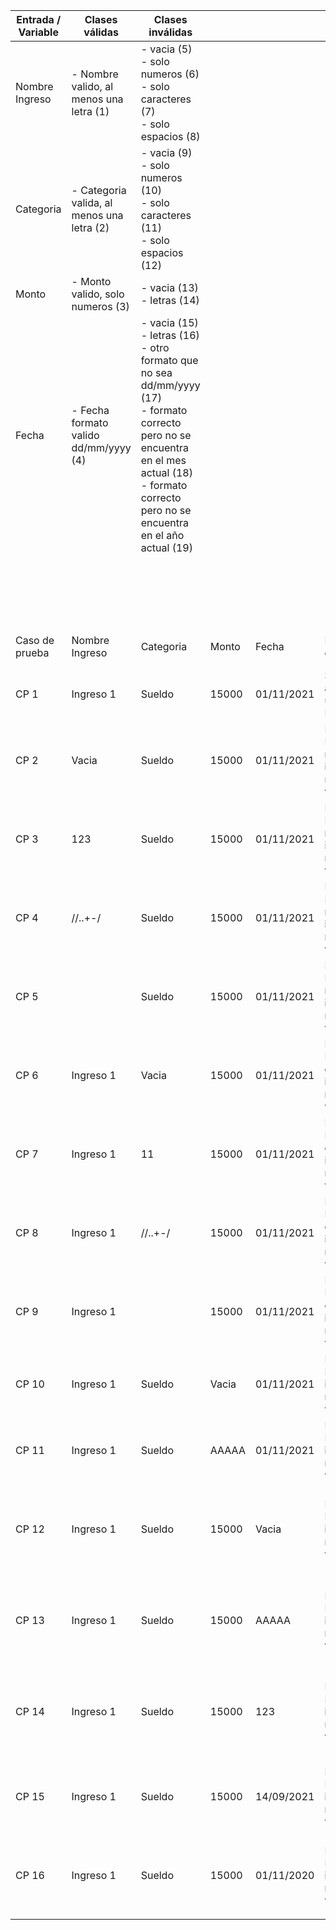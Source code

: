 | Entrada / Variable | Clases válidas                              | Clases inválidas                                                                                                                                                                                                  |       |            |                                              |                                  |                                                                             |        |                           |
| ------------------ | ------------------------------------------- | ----------------------------------------------------------------------------------------------------------------------------------------------------------------------------------------------------------------- | ----- | ---------- | -------------------------------------------- | -------------------------------- | --------------------------------------------------------------------------- | ------ | ------------------------- |
| Nombre Ingreso     | \- Nombre valido, al menos una letra (1)    | \- vacia (5)<br>\- solo numeros (6)<br>\- solo caracteres (7)<br>\- solo espacios (8)<br>                                                                                                                         |       |            |                                              |                                  |                                                                             |        |                           |
| Categoria          | \- Categoria valida, al menos una letra (2) | \- vacia (9)<br>\- solo numeros (10)<br>\- solo caracteres (11)<br>\- solo espacios (12)<br>                                                                                                                      |       |            |                                              |                                  |                                                                             |        |                           |
| Monto              | \- Monto valido, solo numeros (3)           | \- vacia (13)<br>\- letras (14)                                                                                                                                                                                   |       |            |                                              |                                  |                                                                             |        |                           |
| Fecha              | \- Fecha formato valido dd/mm/yyyy (4)      | \- vacia (15)<br>\- letras (16)<br>\- otro formato que no sea dd/mm/yyyy (17)<br>\- formato correcto pero no se encuentra en el mes actual (18)<br>\- formato correcto pero no se encuentra en el año actual (19) |       |            |                                              |                                  |                                                                             |        |                           |
|                    |                                             |                                                                                                                                                                                                                   |       |            |                                              |                                  | EJECUCION                                                                   |
|                    |                                             |                                                                                                                                                                                                                   |       |            |                                              |                                  | Resultado obtenido                                                          | Estado | Link al defecto en GitHub |
| Caso de prueba     | Nombre Ingreso                              | Categoria                                                                                                                                                                                                         | Monto | Fecha      | Resultado esperado                           | Clases de equivalencia cubiertas |                                                                             |        |                           |
| CP 1               | Ingreso 1                                   | Sueldo                                                                                                                                                                                                            | 15000 | 01/11/2021 | Se agrega un Ingreso                         | 1, 2, 3, 4                       | Mensaje: Ingreso agregado exitosamente                                      | OK     | N/A                       |
| CP 2               | Vacia                                       | Sueldo                                                                                                                                                                                                            | 15000 | 01/11/2021 | Mensaje: El nombre ingresado no es valido    | 5, 2, 3, 4                       | Mensaje: El nombre ingresado no es valido                                   | OK     | N/A                       |
| CP 3               | 123                                         | Sueldo                                                                                                                                                                                                            | 15000 | 01/11/2021 | Mensaje: El nombre ingresado no es valido    | 6, 2, 3, 4                       | Mensaje: El nombre ingresado no es valido                                   | OK     | N/A                       |
| CP 4               | //..+-/                                     | Sueldo                                                                                                                                                                                                            | 15000 | 01/11/2021 | Mensaje: El nombre ingresado no es valido    | 7, 2, 3, 4                       | Mensaje: El nombre ingresado no es valido                                   | OK     | N/A                       |
| CP 5               |                                             | Sueldo                                                                                                                                                                                                            | 15000 | 01/11/2021 | Mensaje: El nombre ingresado no es valido    | 8, 2, 3, 4                       | Mensaje: El nombre ingresado no es valido                                   | OK     | N/A                       |
| CP 6               | Ingreso 1                                   | Vacia                                                                                                                                                                                                             | 15000 | 01/11/2021 | Mensaje: El categoria ingresada no es valida | 9, 1, 3, 4                       | Mensaje: El categoria ingresada no es valida                                | OK     | N/A                       |
| CP 7               | Ingreso 1                                   | 11                                                                                                                                                                                                                | 15000 | 01/11/2021 | Mensaje: El categoria ingresada no es valida | 10, 1, 3, 4                      | Mensaje: El categoria ingresada no es valida                                | OK     | N/A                       |
| CP 8               | Ingreso 1                                   | //..+-/                                                                                                                                                                                                           | 15000 | 01/11/2021 | Mensaje: El categoria ingresada no es valida | 11, 1, 3, 4                      | Mensaje: El categoria ingresada no es valida                                | OK     | N/A                       |
| CP 9               | Ingreso 1                                   |                                                                                                                                                                                                                   | 15000 | 01/11/2021 | Mensaje: El categoria ingresada no es valida | 12, 1, 3, 4                      | Mensaje: El categoria ingresada no es valida                                | OK     | N/A                       |
| CP 10              | Ingreso 1                                   | Sueldo                                                                                                                                                                                                            | Vacia | 01/11/2021 | Mensaje: El monto ingresado no es valido     | 13, 1, 2, 4                      | Mensaje: El monto ingresado no es valido                                    | OK     | N/A                       |
| CP 11              | Ingreso 1                                   | Sueldo                                                                                                                                                                                                            | AAAAA | 01/11/2021 | Mensaje: El monto ingresado no es valido     | 14, 1, 2, 4                      | No deja ingresar letras el input, se considera ok.                          | OK     | N/A                       |
| CP 12              | Ingreso 1                                   | Sueldo                                                                                                                                                                                                            | 15000 | Vacia      | Mensaje: La fecha ingresada no es valida     | 15, 1, 2, 3                      | Mensaje: La fecha ingresada no se encuentra en el formato valido DD/MM/YYYY | OK     | N/A                       |
| CP 13              | Ingreso 1                                   | Sueldo                                                                                                                                                                                                            | 15000 | AAAAA      | Mensaje: La fecha ingresada no es valida     | 16, 1, 2, 3                      | Mensaje: La fecha ingresada no se encuentra en el formato valido DD/MM/YYYY | OK     | N/A                       |
| CP 14              | Ingreso 1                                   | Sueldo                                                                                                                                                                                                            | 15000 | 123        | Mensaje: La fecha ingresada no es valida     | 17, 1, 2, 3                      | Mensaje: La fecha ingresada no se encuentra en el formato valido DD/MM/YYYY | OK     | N/A                       |
| CP 15              | Ingreso 1                                   | Sueldo                                                                                                                                                                                                            | 15000 | 14/09/2021 | Mensaje: La fecha ingresada no es valida     | 18, 1, 2, 3                      | Mensaje: La fecha ingresada no se encuentra en el mes y año actual          | OK     | N/A                       |
| CP 16              | Ingreso 1                                   | Sueldo                                                                                                                                                                                                            | 15000 | 01/11/2020 | Mensaje: La fecha ingresada no es valida     | 19, 1, 2, 3                      | Mensaje: La fecha ingresada no se encuentra en el mes y año actual          | OK     | N/A                       |
|                    |                                             |                                                                                                                                                                                                                   |       |            |                                              |                                  |                                                                             |        |